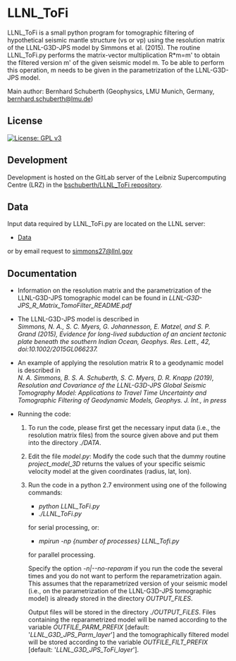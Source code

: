 # LLNL_ToFi

LLNL\_ToFi is a small python program for tomographic filtering of hypothetical seismic mantle structure (vs or vp) using the resolution matrix of the LLNL-G3D-JPS model by Simmons et al. (2015). The routine LLNL_ToFi.py performs the matrix-vector multiplication R\*m=m' to obtain the filtered version m' of the given seismic model m. To be able to perform this operation, m needs to be given in the parametrization of the LLNL-G3D-JPS model.

Main author: Bernhard Schuberth (Geophysics, LMU Munich, Germany, bernhard.schuberth@lmu.de)

## License

[![License: GPL v3](https://img.shields.io/badge/License-GPL%20v3-blue.svg)](LICENSE)

## Development

Development is hosted on the GitLab server of the Leibniz Supercomputing Centre (LRZ) in the
[bschuberth/LLNL_ToFi repository](https://gitlab.lrz.de/bschuberth/LLNL_ToFi).

## Data
Input data required by LLNL_ToFi.py are located on the LLNL server:

  * [Data](https://www-gs.llnl.gov/nuclear-threat-reduction/nuclear-explosion-monitoring/global-3d-seismic-tomography)

or by email request to simmons27@llnl.gov

## Documentation

  * Information on the resolution matrix and the parametrization of the LLNL-G3D-JPS tomographic model can be found in *LLNL-G3D-JPS\_R\_Matrix\_TomoFilter\_README.pdf*

  * The LLNL-G3D-JPS model is described in  
    *Simmons, N. A., S. C. Myers, G. Johannesson, E. Matzel, and S. P. Grand (2015), Evidence for long-lived subduction of an ancient tectonic plate beneath the southern Indian Ocean, Geophys. Res. Lett., 42, doi:10.1002/2015GL066237.*

  * An example of applying the resolution matrix R to a geodynamic model is described in  
  *N. A. Simmons, B. S. A. Schuberth, S. C. Myers, D. R. Knapp (2019), Resolution and Covariance of the LLNL-G3D-JPS Global Seismic Tomography Model: Applications to Travel Time Uncertainty and Tomographic Filtering of Geodynamic Models, Geophys. J. Int., in press*

  * Running the code:
    1. To run the code, please first get the necessary input data (i.e., the resolution matrix files) from the source given above and put them into the directory *./DATA*.

    2. Edit the file *model.py*: Modify the code such that the dummy routine *project\_model\_3D* returns the values of your specific seismic velocity model at the given coordinates (radius, lat, lon).

    3. Run the code in a python 2.7 environment using one of the following commands: 
        * *python LLNL\_ToFi.py*
        * *./LLNL\_ToFi.py*  

        for serial processing, or:

        * *mpirun -np {number of processes} LLNL\_Tofi.py*  
        
        for parallel processing.

       Specify the option *-n|--no-reparam* if you run the code the several times and you do not want to perform the reparametrization again. This assumes that the reparametrized version of your seismic model (i.e., on the parametrization of the LLNL-G3D-JPS tomographic model) is already stored in the directory *OUTPUT\_FILES*.
       
       Output files will be stored in the directory *./OUTPUT\_FiLES*. Files containing the reparametrized model will be named according to the variable *OUTFILE\_PARM\_PREFIX* [default: '*LLNL\_G3D\_JPS\_Parm\_layer*'] and the tomographically filtered model will be stored according to the variable *OUTFILE\_FILT\_PREFIX* [default: '*LLNL\_G3D\_JPS\_ToFi\_layer*'].


